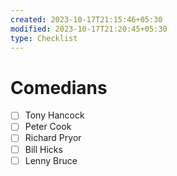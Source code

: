 ```yaml
---
created: 2023-10-17T21:15:46+05:30
modified: 2023-10-17T21:20:45+05:30
type: Checklist
---
```


# Comedians

- [ ] Tony Hancock
- [ ] Peter Cook 
- [ ] Richard Pryor
- [ ] Bill Hicks
- [ ] Lenny Bruce
